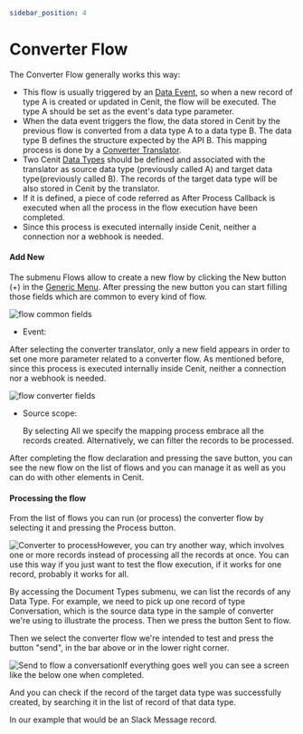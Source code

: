```yaml
sidebar_position: 4
```

# Converter Flow

The Converter Flow generally works this way:

- This flow is usually triggered by an [Data Event](workflows/data_events.md), so when a new record of type A is created or updated in Cenit, the flow will be executed. The type A should be set as the event's data type parameter.
- When the data event triggers the flow, the data stored in Cenit by the previous flow is converted from a data type A to a data type B. The data type B defines the structure expected by the API B. This mapping process is done by a [Converter Translator](transformations/converters.md).
- Two Cenit [Data Types](data/document_types.md) should be defined and associated with the translator as source data type (previously called A) and target data type(previously called B). The records of the target data type will be also stored in Cenit by the translator.
- If it is defined, a piece of code referred as After Process Callback is executed when all the process in the flow execution have been completed.
- Since this process is executed internally inside Cenit, neither a connection nor a webhook is needed.

#### Add New

The submenu Flows allow to create a new flow by clicking the New button (+) in the [Generic Menu](generic/generic_menu_options_.md). After pressing the new button you can start filling those fields which are common to every kind of flow.

![flow common fields](https://user-images.githubusercontent.com/54523080/150420608-0bab2fcc-d12e-4d01-9f0d-79df225b2881.png)

- Event:

After selecting the converter translator, only a new field appears in order to set one more parameter related to a converter flow. As mentioned before, since this process is executed internally inside Cenit, neither a connection nor a webhook is needed.

![flow converter fields](https://user-images.githubusercontent.com/54523080/150462743-17f03750-01b4-4dfd-a585-cfe931f02090.png)

- Source scope:
  
  By selecting All we specify the mapping process embrace all the records created. Alternatively, we can filter the records to be processed.

After completing the flow declaration and pressing the save button, you can see the new flow on the list of flows and you can manage it as well as you can do with other elements in Cenit.

#### Processing the flow

From the list of flows you can run (or process) the converter flow by selecting it and pressing the Process button.

![Converter to process](https://user-images.githubusercontent.com/99367633/161177888-81f1ba27-9569-40b0-bac5-4ded26fe83b2.png)However, you can try another way, which involves one or more records instead of processing all the records at once. You can use this way if you just want to test the flow execution, if it works for one record, probably it works for all.

By accessing the Document Types submenu, we can list the records of any Data Type. For example, we need to pick up one record of type Conversation, which is the source data type in the sample of converter we're using to illustrate the process. Then we press the button Sent to flow.

Then we select the converter flow we're intended to test and press the button "send", in the bar above or in the lower right corner.

![Send to flow a conversation](https://user-images.githubusercontent.com/99367633/161178640-d331ecf3-a263-41a2-9186-2e6bd1e88921.png)If everything goes well you can see a screen like the below one when completed.

And you can check if the record of the target data type was successfully created, by searching it in the list of record of that data type.

In our example that would be an Slack Message record.
